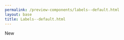 ```yaml
--- 
permalink: /preview-components/labels--default.html
layout: base 
title: Labels--default.html
---
```


<span class="usa-label ">New</span>


